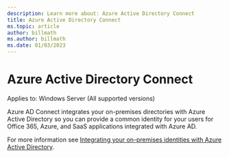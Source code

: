 ```yaml
---
description: Learn more about: Azure Active Directory Connect
title: Azure Active Directory Connect
ms.topic: article
author: billmath
ms.author: billmath
ms.date: 01/03/2023
---
```


# Azure Active Directory Connect

Applies to: Windows Server (All supported versions)

Azure AD Connect integrates your on-premises directories with Azure Active Directory so you can provide a common identity for your users for Office 365, Azure, and SaaS applications integrated with Azure AD.

For more information see [Integrating your on-premises identities with Azure Active Directory](/azure/active-directory/hybrid/whatis-hybrid-identity).